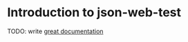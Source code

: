 # Introduction to json-web-test

TODO: write [great documentation](http://jacobian.org/writing/what-to-write/)
